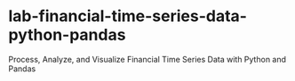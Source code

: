 # lab-financial-time-series-data-python-pandas
Process, Analyze, and Visualize Financial Time Series Data with Python and Pandas
